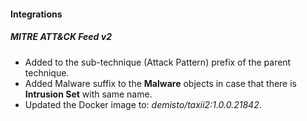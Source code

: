 
#### Integrations
##### MITRE ATT&CK Feed v2
- Added to the sub-technique (Attack Pattern) prefix of the parent technique.
- Added Malware suffix to the **Malware** objects in case that there is **Intrusion Set** with same name.
- Updated the Docker image to: *demisto/taxii2:1.0.0.21842*.
